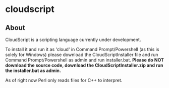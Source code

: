 # cloudscript
## About
CloudScript is a scripting language currently under development.

To install it and run it as 'cloud' in Command Prompt/Powershell (as this is solely for Windows) please download the CloudScriptInstaller file and run Command Prompt/Powershell as admin and run installer.bat.
**Please do NOT download the source code, download the CloudScriptInstaller.zip and run the installer.bat as admin.**

As of right now Perl only reads files for C++ to interpret.
